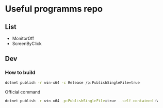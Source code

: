 # Useful programms repo

## List

- MonitorOff
- ScreenByClick

## Dev

### How to build

```bash
dotnet publish -r win-x64 -c Release /p:PublishSingleFile=true
```

Official command

```bash
dotnet publish -r win-x64 -p:PublishSingleFile=true --self-contained false
```
